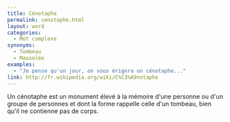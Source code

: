```yaml
---
title: Cénotaphe
permalink: cenotaphe.html
layout: word
categories:
  - Mot complexe
synonyms:
  - Tombeau
  - Mausolée
examples:
  - "Je pense qu'un jour, on vous érigera un cénotaphe..."
link: http://fr.wikipedia.org/wiki/C%C3%A9notaphe
---
```


Un cénotaphe est un monument élevé à la mémoire d'une personne ou d'un groupe de personnes et dont la forme rappelle celle d'un tombeau, bien qu'il ne contienne pas de corps.


